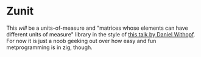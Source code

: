 # Zunit

This _will_ be a units-of-measure and "matrices whose elements can have different units of measure" library in the style of [this talk by Daniel Withopf](https://www.youtube.com/watch?v=aF3samjRzD4&t=399s). For now it is just a noob geeking out over how easy and fun metprogramming is in zig, though.